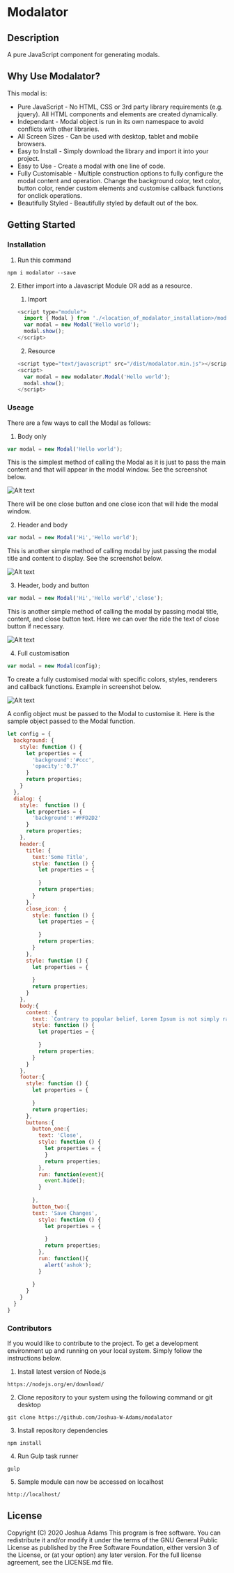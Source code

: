 # Modalator

## Description

A pure JavaScript component for generating modals.

## Why Use Modalator?

This modal is:
- Pure JavaScript - No HTML, CSS or 3rd party library requirements (e.g. jquery). All HTML components and elements are created dynamically.
- Independant - Modal object is run in its own namespace to avoid conflicts with other libraries.
- All Screen Sizes - Can be used with desktop, tablet and mobile browsers.
- Easy to Install - Simply download the library and import it into your project.
- Easy to Use - Create a modal with one line of code.
- Fully Customisable - Multiple construction options to fully configure the modal content and operation. Change the background color, text color, button color, render custom elements and customise callback functions for onclick operations.
- Beautifully Styled - Beautifully styled by default out of the box.

## Getting Started

### Installation

1. Run this command

```
npm i modalator --save
```

2. Either import into a Javascript Module OR add as a resource.

    1. Import

    ```javascript
    <script type="module">
      import { Modal } from './<location_of_modalator_installation>/modalator.js';
      var modal = new Modal('Hello world');
      modal.show();
    </script>
    ```

    2. Resource

    ```javascript
    <script type="text/javascript" src="/dist/modalator.min.js"></script>
    <script>
      var modal = new modalator.Modal('Hello world');
      modal.show();
    </script>
    ```

### Useage

There are a few ways to call the Modal as follows:

1.  Body only

```javascript
var modal = new Modal('Hello world');
```

This is the simplest method of calling the Modal as it is just to pass the main content and that will appear in the modal window. See the screenshot below.
 
![Alt text](/assets/img/screenshot-1.jpg?raw=true "Option 1")

There will be one close button and one close icon that will hide the modal window.

2.  Header and body

```javascript
var modal = new Modal('Hi','Hello world');
```

This is another simple method of calling modal by just passing the modal title and content to display. See the screenshot below.

![Alt text](/assets/img/screenshot-2.jpg?raw=true "Option 2")

3.  Header, body and button

```javascript
var modal = new Modal('Hi','Hello world','close');
```

This is another simple method of calling the modal by passing modal title, content, and close button text. Here we can over the ride the text of close button if necessary. 

![Alt text](/assets/img/screenshot-3.jpg?raw=true "Option 3")

4.  Full customisation

```javascript
var modal = new Modal(config);
```

To create a fully customised modal with specific colors, styles, renderers and callback functions. Example in screenshot below.

![Alt text](/assets/img/screenshot-4.jpg?raw=true "Option 4")

A config object must be passed to the Modal to customise it. Here is the sample object passed to the Modal function.

```javascript
let config = {
  background: {      
    style: function () {
      let properties = {
        'background':'#ccc',
        'opacity':'0.7'
      }
      return properties;
    }      
  },
  dialog: {
    style:  function () {
      let properties = {
        'background':'#FFD2D2'            
      }
      return properties;
    },
    header:{
      title: {
        text:'Some Title',
        style: function () {
          let properties = {
                
          }
          return properties;
        }
      },
      close_icon: {          
        style: function () {
          let properties = {
              
          }
          return properties;
        }
      },    
      style: function () {
        let properties = {
                  
        }
        return properties;
      }
    },
    body:{
      content: {
        text: `Contrary to popular belief, Lorem Ipsum is not simply random text. It has roots in a piece of classical Latin literature from 45 BC, making it over 2000 years old. Richard McClintock, a Latin professor at Hampden-Sydney College in Virginia, looked up one of the more obscure Latin words, consectetur, from a Lorem Ipsum passage, and going through the cites of the word in classical literature`,
        style: function () {
          let properties = {
            
          }
          return properties;            
        }            
      }
    },
    footer:{          
      style: function () {
        let properties = {
          
        }
        return properties;  
      },
      buttons:{
        button_one:{
          text: 'Close',
          style: function () {
            let properties = {                  
            }
            return properties;
          },
          run: function(event){              
            event.hide();              
          }
          
        },
        button_two:{
        text: 'Save Changes',
          style: function () {
            let properties = {
              
            }
            return properties;
          },
          run: function(){
            alert('ashok');
          }
          
        }
      }        
    }
  } 
}
```

### Contributors

If you would like to contribute to the project. To get a development environment up and running on your local system. Simply follow the instructions below.

1. Install latest version of Node.js

```
https://nodejs.org/en/download/
```

2. Clone repository to your system using the following command or git desktop

```
git clone https://github.com/Joshua-W-Adams/modalator
```

3. Install repository dependencies

```
npm install
```

4. Run Gulp task runner

```
gulp
```

5. Sample module can now be accessed on localhost

```
http://localhost/
```

## License
Copyright (C) 2020 Joshua Adams
This program is free software. You can redistribute it and/or modify it under the terms of the GNU General Public License as published by the Free Software Foundation, either version 3 of the License, or (at your option) any later version. For the full license agreement, see the LICENSE.md file.